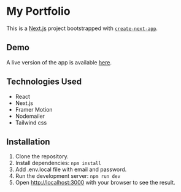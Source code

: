 # My Portfolio

This is a [Next.js](https://nextjs.org/) project bootstrapped with [`create-next-app`](https://github.com/vercel/next.js/tree/canary/packages/create-next-app).

## Demo

A live version of the app is available [here](https://www.andrei-popov.me/).

## Technologies Used

- React
- Next.js
- Framer Motion
- Nodemailer
- Tailwind css

## Installation

1. Clone the repository.
2. Install dependencies: `npm install`
3. Add .env.local file with email and password.
4. Run the development server: `npm run dev`
5. Open [http://localhost:3000](http://localhost:3000) with your browser to see the result.

